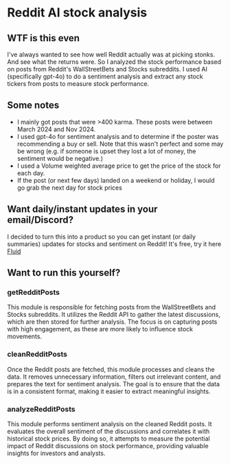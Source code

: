 # Reddit AI stock analysis

## WTF is this even

I've always wanted to see how well Reddit actually was at picking stonks. And see what the returns were. So I analyzed the stock performance based on posts from Reddit's WallStreetBets and Stocks subreddits. I used AI (specifically gpt-4o) to do a sentiment analysis and extract any stock tickers from posts to measure stock performance.


## Some notes

- I mainly got posts that were >400 karma. These posts were between March 2024 and Nov 2024.
- I used gpt-4o for sentiment analysis and to determine if the poster was recommending a buy or sell. Note that this wasn't perfect and some may be wrong (e.g. if someone is upset they lost a lot of money, the sentiment would be negative.)
- I used a Volume weighted average price to get the price of the stock for each day.
- If the post (or next few days) landed on a weekend or holiday, I would go grab the next day for stock prices

## Want daily/instant updates in your email/Discord?

I decided to turn this into a product so you can get instant (or daily summaries) updates for stocks and sentiment on Reddit! It's free, try it here [Fluid](https://withfluid.com/)

## Want to run this yourself?

### getRedditPosts

This module is responsible for fetching posts from the WallStreetBets and Stocks subreddits. It utilizes the Reddit API to gather the latest discussions, which are then stored for further analysis. The focus is on capturing posts with high engagement, as these are more likely to influence stock movements.

### cleanRedditPosts

Once the Reddit posts are fetched, this module processes and cleans the data. It removes unnecessary information, filters out irrelevant content, and prepares the text for sentiment analysis. The goal is to ensure that the data is in a consistent format, making it easier to extract meaningful insights.

### analyzeRedditPosts

This module performs sentiment analysis on the cleaned Reddit posts. It evaluates the overall sentiment of the discussions and correlates it with historical stock prices. By doing so, it attempts to measure the potential impact of Reddit discussions on stock performance, providing valuable insights for investors and analysts.
